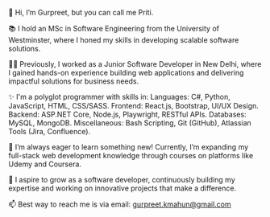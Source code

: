 👋 Hi, I’m Gurpreet, but you can call me Priti.

📚 I hold an MSc in Software Engineering from the University of Westminster, where I honed my skills in developing scalable software solutions.

👨‍💻 Previously, I worked as a Junior Software Developer in New Delhi, where I gained hands-on experience building web applications and delivering impactful solutions for business needs.

✨ I'm a polyglot programmer with skills in:
    Languages: C#, Python, JavaScript, HTML, CSS/SASS.
    Frontend: React.js, Bootstrap, UI/UX Design.
    Backend: ASP.NET Core, Node.js, Playwright, RESTful APIs.
    Databases: MySQL, MongoDB.
    Miscellaneous: Bash Scripting, Git (GitHub), Atlassian Tools (Jira, Confluence).
  
🌱 I’m always eager to learn something new! Currently, I’m expanding my full-stack web development knowledge through courses on platforms like Udemy and Coursera.

🚀 I aspire to grow as a software developer, continuously building my expertise and working on innovative projects that make a difference.

📫 Best way to reach me is via email: gurpreet.kmahun@gmail.com
